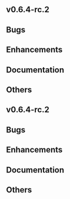## v0.6.4-rc.2

## Bugs
## Enhancements
## Documentation
## Others


## v0.6.4-rc.2

## Bugs
## Enhancements
## Documentation
## Others



